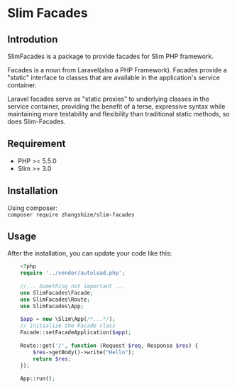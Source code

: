 Slim Facades
============
Introdution
-----------
SlimFacades is a package to provide facades for Slim PHP framework.  

Facades is a noun from Laravel(also a PHP Framework).  Facades provide a
 "static" interface to classes that are available in the application's service 
 container.
 
Laravel facades serve as "static proxies" to underlying classes in the service 
container, providing the benefit of a terse, expressive syntax while maintaining
more testability and flexibility than traditional static methods, so does 
Slim-Facades.

Requirement
-----------
+ PHP >= 5.5.0
+ Slim >= 3.0

Installation
------------
Using composer:<br>
`composer require zhangshize/slim-facades`

Usage
-----
After the installation, you can update your code like this:
```php
    <?php
    require '../vendor/autoload.php';
    
    //... Something not important ...
    use SlimFacades\Facade;
    use SlimFacades\Route;
    use SlimFacades\App;
    
    $app = new \Slim\App(/*...*/);
    // initialize the Facade class
    Facade::setFacadeApplication($app);
    
    Route::get('/', function (Request $req, Response $res) {
        $res->getBody()->write("Hello");
        return $res;
    });
    
    App::run();
```
